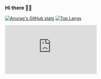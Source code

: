 ### Hi there 👋👋 
[![Anurag's GitHub stats](https://github-readme-stats.vercel.app/api?username=WindySeasons&theme=cobalt)](https://github.com/anuraghazra/github-readme-stats)
[![Top Langs](https://github-readme-stats.vercel.app/api/top-langs/?username=WindySeasons&layout=compact)](https://github.com/anuraghazra/github-readme-stats)
<!--
**WindySeasons/WindySeasons** is a ✨ _special_ ✨ repository because its `README.md` (this file) appears on your GitHub profile.

Here are some ideas to get you started:

- 🔭 I’m currently working on ...
- 🌱 I’m currently learning ...
- 👯 I’m looking to collaborate on ...
- 🤔 I’m looking for help with ...
- 💬 Ask me about ...
- 📫 How to reach me: ...
- 😄 Pronouns: ...
- ⚡ Fun fact: ...
-->


<iframe height='160' width='300' frameborder='0' allowtransparency='true' scrolling='no' src='https:////www.strava.com//athletes//126796435//activity-summary//bb5edb0df27858fa6b0dc8e38e491bc1308692f7'></iframe>

